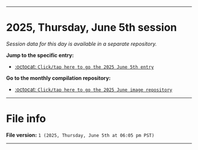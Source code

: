 
***

# 2025, Thursday, June 5th session

_Session data for this day is available in a separate repository._

**Jump to the specific entry:**

- [:octocat: `Click/tap here to go the 2025 June 5th entry`](https://github.com/seanpm2001/SeansLifeArchive_Images_MotorWorld_CarFactory_Y2025_V6/tree/SeansLifeArchive_Images_MotorWorld_CarFactory_Y2025_V6_Main-dev/2025/06_June/05/)

**Go to the monthly compilation repository:**

- [:octocat: `Click/tap here to go the 2025 June image repository`](https://github.com/seanpm2001/SeansLifeArchive_Images_MotorWorld_CarFactory_Y2025_V6/)

***

# File info

**File version:** `1 (2025, Thursday, June 5th at 06:05 pm PST)`

***

